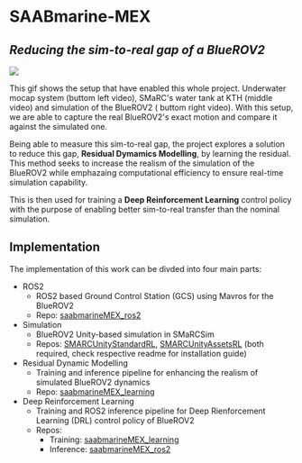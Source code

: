 # SAABmarine-MEX
<!-- ## *Deep Reinforcement Learning and Residual Dynamic Modelling with ROS2 integration for BlueROV2* -->
## *Reducing the sim-to-real gap of a BlueROV2*

<img src="../real_mocap_sim.gif"/>

This gif shows the setup that have enabled this whole project. Underwater mocap system (buttom left video), SMaRC's water tank at KTH (middle video) and simulation of the BlueROV2 ( buttom right video). With this setup, we are able to capture the real BlueROV2's exact motion and compare it against the simulated one. 

Being able to measure this sim-to-real gap, the project explores a solution to reduce this gap, **Residual Dymamics Modelling**, by learning the residual. This method seeks to increase the realism of the simulation of the BlueROV2 while emphazaing computational efficiency to ensure real-time simulation capability.

This is then used for training a **Deep Reinforcement Learning** control policy with the purpose of enabling better sim-to-real transfer than the nominal simulation.

## Implementation

The implementation of this work can be divded into four main parts:

* ROS2
  * ROS2 based Ground Control Station (GCS) using Mavros for the BlueROV2
  * Repo: [saabmarineMEX_ros2](https://github.com/SAABmarine-MEX/saabmarineMEX_ros2)
* Simulation
  * BlueROV2 Unity-based simulation in SMaRCSim
  * Repos: [SMARCUnityStandardRL](https://github.com/SAABmarine-MEX/SMARCUnityStandardRL), [SMARCUnityAssetsRL](https://github.com/SAABmarine-MEX/SMARCUnityAssetsRL) (both required, check respective readme for installation guide) 
* Residual Dynamic Modelling
  * Training and inference pipeline for enhancing the realism of simulated BlueROV2 dynamics
  * Repo: [saabmarineMEX_learning](https://github.com/SAABmarine-MEX/DRL-Python)
* Deep Reinforcement Learning
  * Training and ROS2 inference pipeline for Deep Rienforcement Learning (DRL) control policy of BlueROV2
  * Repos:
    * Training: [saabmarineMEX_learning](https://github.com/SAABmarine-MEX/DRL-Python)
    * Inference: [saabmarineMEX_ros2](https://github.com/SAABmarine-MEX/saabmarineMEX_ros2)

<!--

**Here are some ideas to get you started:**

🙋‍♀️ A short introduction - what is your organization all about?
🌈 Contribution guidelines - how can the community get involved?
👩‍💻 Useful resources - where can the community find your docs? Is there anything else the community should know?
🍿 Fun facts - what does your team eat for breakfast?
🧙 Remember, you can do mighty things with the power of [Markdown](https://docs.github.com/github/writing-on-github/getting-started-with-writing-and-formatting-on-github/basic-writing-and-formatting-syntax)
-->
